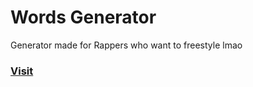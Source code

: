 # Words Generator
Generator made for Rappers who want to freestyle lmao

### [Visit](https://egorrya.github.io/words/)
